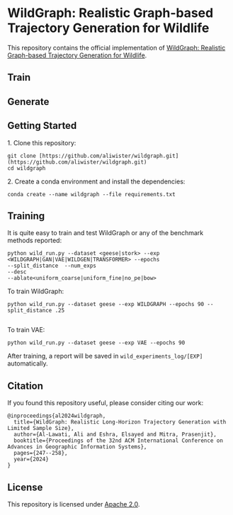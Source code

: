 # WildGraph: Realistic Graph-based Trajectory Generation for Wildlife
This repository contains the official implementation of [WildGraph: Realistic Graph-based Trajectory Generation for Wildlife]().
## Train 
[](assets/wildgraph-train.png)

## Generate
[](assets/wildgraph-gen.png)


## Getting Started

1\. Clone this repository:
```
git clone [https://github.com/aliwister/wildgraph.git](https://github.com/aliwister/wildgraph.git)
cd wildgraph
```

2\. Create a conda environment and install the dependencies:
```
conda create --name wildgraph --file requirements.txt
```

## Training

It is quite easy to train and test WildGraph or any of the benchmark methods reported:

<code>python wild_run.py --dataset <geese|stork> --exp <WILDGRAPH|GAN|VAE|WILDGEN|TRANSFORMER> --epochs <epochs> --split_distance <r> --num_exps <number of experiments to average> --desc <a general description> --ablate<uniform_coarse|uniform_fine|no_pe|bow></code>


To train WildGraph:
```
python wild_run.py --dataset geese --exp WILDGRAPH --epochs 90 --split_distance .25


```
To train VAE:
```
python wild_run.py --dataset geese --exp VAE --epochs 90 
```

After training, a report will be saved in `wild_experiments_log/[EXP]` automatically.


## Citation

If you found this repository useful, please consider citing our work:

```
@inproceedings{al2024wildgraph,
  title={WildGraph: Realistic Long-Horizon Trajectory Generation with Limited Sample Size},
  author={Al-Lawati, Ali and Eshra, Elsayed and Mitra, Prasenjit},
  booktitle={Proceedings of the 32nd ACM International Conference on Advances in Geographic Information Systems},
  pages={247--258},
  year={2024}
}
```

## License

This repository is licensed under [Apache 2.0](LICENSE).
